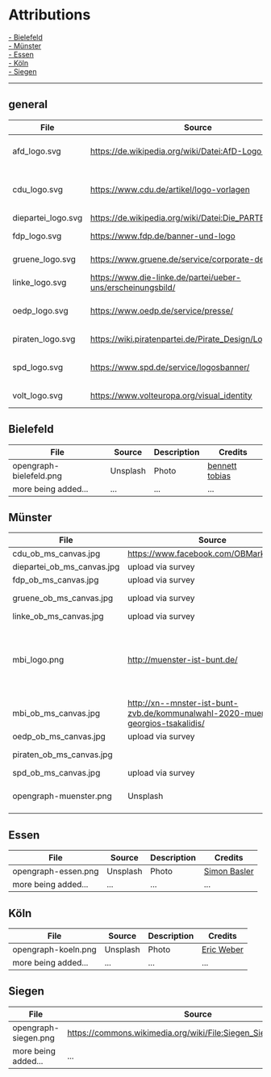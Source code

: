 # Attributions

[- Bielefeld](#bielefeld)\
[- Münster](#münster)\
[- Essen](#essen)\
[- Köln](#köln)\
[- Siegen](#siegen)

---

## general

|File|Source|Description|Credits|
|----|------|-----------|---------|
afd_logo.svg|https://de.wikipedia.org/wiki/Datei:AfD-Logo-2017.svg|Logo|Alternative für Deutschland (AfD), Berlin
cdu_logo.svg|https://www.cdu.de/artikel/logo-vorlagen|Logo|Christlich Demokratische Union Deutschlands, Berlin
diepartei_logo.svg|https://de.wikipedia.org/wiki/Datei:Die_PARTEI_Logo.svg|Logo|Die PARTEI, Berlin
fdp_logo.svg|https://www.fdp.de/banner-und-logo|Logo|Freie Demokratische Partei e.V., Berlin
gruene_logo.svg|https://www.gruene.de/service/corporate-design|Logo|BÜNDNIS 90/DIE GRÜNEN, Berlin
linke_logo.svg|https://www.die-linke.de/partei/ueber-uns/erscheinungsbild/|Logo|Partei DIE LINKE, Berlin
oedp_logo.svg|https://www.oedp.de/service/presse/|Logo|Ökologisch-Demokratische Partei, Würzburg
piraten_logo.svg|https://wiki.piratenpartei.de/Pirate_Design/Logos|Logo|Piratenpartei Deutschland, Berlin
spd_logo.svg|https://www.spd.de/service/logosbanner/|Logo|Sozialdemokratische Partei Deutschlands, Berlin
volt_logo.svg|https://www.volteuropa.org/visual_identity|Logo|Volt Europa A.I.S.B.L., Brüssel

## Bielefeld

|File|Source|Description|Credits|
|----|------|-----------|---------|
opengraph-bielefeld.png|Unsplash|Photo|<a href="https://unsplash.com/@bwtobias?utm_source=unsplash&amp;utm_medium=referral&amp;utm_content=creditCopyText">bennett tobias</a>
|more being added...|...|...|...|

## Münster

|File|Source|Description|Credits|
|----|------|-----------|---------|
cdu_ob_ms_canvas.jpg|https://www.facebook.com/OBMarkusLewe/|Portrait|Markus Lewe
diepartei_ob_ms_canvas.jpg|upload via survey|Portrait|Roland Scholle
fdp_ob_ms_canvas.jpg|upload via survey|Portrait|Jörg Berens
gruene_ob_ms_canvas.jpg|upload via survey|Portrait|Peter Todeskino
linke_ob_ms_canvas.jpg|upload via survey|Portrait|Ulrich Thoden
mbi_logo.png|http://muenster-ist-bunt.de/|Logo|Kommunale Wähler*innen-Vereinigung „Münster – bunt und international“, Münster
mbi_ob_ms_canvas.jpg|http://xn--mnster-ist-bunt-zvb.de/kommunalwahl-2020-muenster/dr-georgios-tsakalidis/|Portrait|Georgios Tsakalidis
oedp_ob_ms_canvas.jpg|upload via survey|Portrait|Michael Krapp
piraten_ob_ms_canvas.jpg||Portrait|Sebastian Kroos
spd_ob_ms_canvas.jpg|upload via survey|Portrait|Michael Jung
opengraph-muenster.png|Unsplash|Photo|<a href="https://unsplash.com/@30daysreplay?utm_source=unsplash&amp;utm_medium=referral&amp;utm_content=creditCopyText">30daysreplay (PR &amp; Marketing)</a>


## Essen

|File|Source|Description|Credits|
|----|------|-----------|---------|
opengraph-essen.png|Unsplash|Photo|<a href="https://unsplash.com/@simonbasler?utm_source=unsplash&amp;utm_medium=referral&amp;utm_content=creditCopyText">Simon Basler</a>
|more being added...|...|...|...|

## Köln

|File|Source|Description|Credits|
|----|------|-----------|---------|
opengraph-koeln.png|Unsplash|Photo|<a href="https://unsplash.com/@ericwebr?utm_source=unsplash&amp;utm_medium=referral&amp;utm_content=creditCopyText">Eric Weber</a>
|more being added...|...|...|...|

## Siegen

|File|Source|Description|Credits|
|----|------|-----------|---------|
opengraph-siegen.png|https://commons.wikimedia.org/wiki/File:Siegen_Siegplatte_Sued.jpg|Photo|Bob Ionescu
|more being added...|...|...|...|